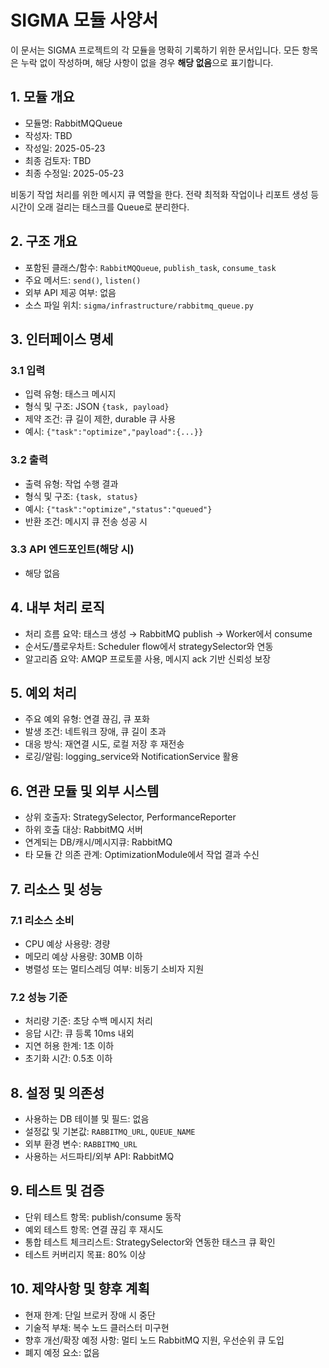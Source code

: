 # SIGMA 모듈 사양서

이 문서는 SIGMA 프로젝트의 각 모듈을 명확히 기록하기 위한 문서입니다. 모든 항목은 누락 없이 작성하며, 해당 사항이 없을 경우 **해당 없음**으로 표기합니다.

## 1. 모듈 개요
* 모듈명: RabbitMQQueue
* 작성자: TBD
* 작성일: 2025-05-23
* 최종 검토자: TBD
* 최종 수정일: 2025-05-23

비동기 작업 처리를 위한 메시지 큐 역할을 한다. 전략 최적화 작업이나 리포트 생성
등 시간이 오래 걸리는 태스크를 Queue로 분리한다.

## 2. 구조 개요
* 포함된 클래스/함수: `RabbitMQQueue`, `publish_task`, `consume_task`
* 주요 메서드: `send()`, `listen()`
* 외부 API 제공 여부: 없음
* 소스 파일 위치: `sigma/infrastructure/rabbitmq_queue.py`

## 3. 인터페이스 명세
### 3.1 입력
* 입력 유형: 태스크 메시지
* 형식 및 구조: JSON `{task, payload}`
* 제약 조건: 큐 길이 제한, durable 큐 사용
* 예시: `{"task":"optimize","payload":{...}}`

### 3.2 출력
* 출력 유형: 작업 수행 결과
* 형식 및 구조: `{task, status}`
* 예시: `{"task":"optimize","status":"queued"}`
* 반환 조건: 메시지 큐 전송 성공 시

### 3.3 API 엔드포인트(해당 시)
* 해당 없음

## 4. 내부 처리 로직
* 처리 흐름 요약: 태스크 생성 → RabbitMQ publish → Worker에서 consume
* 순서도/플로우차트: Scheduler flow에서 strategySelector와 연동
* 알고리즘 요약: AMQP 프로토콜 사용, 메시지 ack 기반 신뢰성 보장

## 5. 예외 처리
* 주요 예외 유형: 연결 끊김, 큐 포화
* 발생 조건: 네트워크 장애, 큐 길이 초과
* 대응 방식: 재연결 시도, 로컬 저장 후 재전송
* 로깅/알림: logging_service와 NotificationService 활용

## 6. 연관 모듈 및 외부 시스템
* 상위 호출자: StrategySelector, PerformanceReporter
* 하위 호출 대상: RabbitMQ 서버
* 연계되는 DB/캐시/메시지큐: RabbitMQ
* 타 모듈 간 의존 관계: OptimizationModule에서 작업 결과 수신

## 7. 리소스 및 성능
### 7.1 리소스 소비
* CPU 예상 사용량: 경량
* 메모리 예상 사용량: 30MB 이하
* 병렬성 또는 멀티스레딩 여부: 비동기 소비자 지원

### 7.2 성능 기준
* 처리량 기준: 초당 수백 메시지 처리
* 응답 시간: 큐 등록 10ms 내외
* 지연 허용 한계: 1초 이하
* 초기화 시간: 0.5초 이하

## 8. 설정 및 의존성
* 사용하는 DB 테이블 및 필드: 없음
* 설정값 및 기본값: `RABBITMQ_URL`, `QUEUE_NAME`
* 외부 환경 변수: `RABBITMQ_URL`
* 사용하는 서드파티/외부 API: RabbitMQ

## 9. 테스트 및 검증
* 단위 테스트 항목: publish/consume 동작
* 예외 테스트 항목: 연결 끊김 후 재시도
* 통합 테스트 체크리스트: StrategySelector와 연동한 태스크 큐 확인
* 테스트 커버리지 목표: 80% 이상

## 10. 제약사항 및 향후 계획
* 현재 한계: 단일 브로커 장애 시 중단
* 기술적 부채: 복수 노드 클러스터 미구현
* 향후 개선/확장 예정 사항: 멀티 노드 RabbitMQ 지원, 우선순위 큐 도입
* 폐지 예정 요소: 없음

